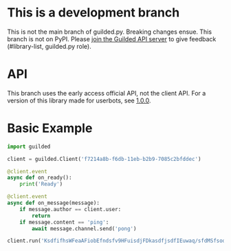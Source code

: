 # This is a development branch

This is not the main branch of guilded.py. Breaking changes ensue. This branch is not on PyPI. Please [join the Guilded API server](https://community.guildedapi.com) to give feedback (#library-list, guilded.py role).

# API

This branch uses the early access official API, not the client API. For a version of this library made for userbots, see [1.0.0](https://github.com/shayypy/guilded.py/tree/1.0.0).

# Basic Example

```py
import guilded

client = guilded.Client('f7214a8b-f6db-11eb-b2b9-7085c2bfddec')

@client.event
async def on_ready():
    print('Ready')

@client.event
async def on_message(message):
    if message.author == client.user:
        return
    if message.content == 'ping':
        await message.channel.send('pong')

client.run('KsdfifhsWFeaAFiobEfndsfv9HFuisdjFDkasdfjsdfIEuwaq/sfdMSfsoqPfdspfSoawJdfuvdyEbrnm/w==')
```
